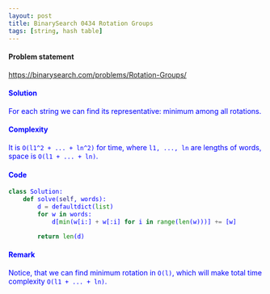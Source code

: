 ```yaml
---
layout: post
title: BinarySearch 0434 Rotation Groups
tags: [string, hash table]
---
```


#### Problem statement

<a href="https://binarysearch.com/problems/Rotation-Groups/"> <font color = blue>https://binarysearch.com/problems/Rotation-Groups/

#### Solution
For each string we can find its representative: minimum among all rotations.

#### Complexity
It is `O(l1^2 + ... + ln^2)` for time, where `l1, ..., ln` are lengths of words, space is `O(l1 + ... + ln)`.

#### Code
```python
class Solution:
    def solve(self, words):
        d = defaultdict(list)
        for w in words:
            d[min(w[i:] + w[:i] for i in range(len(w)))] += [w]

        return len(d)
```

#### Remark
Notice, that we can find minimum rotation in `O(l)`, which will make total time complexity `O(l1 + ... + ln)`.
